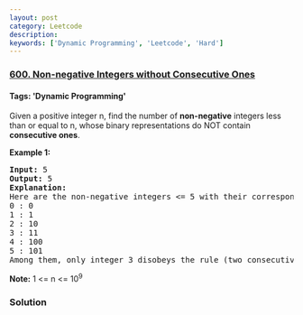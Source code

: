 ```yaml
---
layout: post
category: Leetcode
description: 
keywords: ['Dynamic Programming', 'Leetcode', 'Hard']
---
```

### [600. Non-negative Integers without Consecutive Ones](https://leetcode.com/problems/non-negative-integers-without-consecutive-ones)

#### Tags: 'Dynamic Programming'

<div class="content__u3I1 question-content__JfgR"><div><p>Given a positive integer n, find the number of <b>non-negative</b> integers less than or equal to n, whose binary representations do NOT contain <b>consecutive ones</b>.</p>
<p><b>Example 1:</b><br/>
</p><pre><b>Input:</b> 5
<b>Output:</b> 5
<b>Explanation:</b> 
Here are the non-negative integers &lt;= 5 with their corresponding binary representations:
0 : 0
1 : 1
2 : 10
3 : 11
4 : 100
5 : 101
Among them, only integer 3 disobeys the rule (two consecutive ones) and the other 5 satisfy the rule. 
</pre>
<p></p>
<p><b>Note:</b>
1 &lt;= n &lt;= 10<sup>9</sup>
</p>
</div></div>

### Solution
